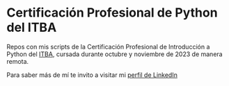 # Certificación Profesional de Python del ITBA

Repos con mis scripts de la Certificación Profesional de Introducción a Python del [ITBA](https://innovacion.itba.edu.ar/educacion-ejecutiva/tic/python/), cursada durante octubre y noviembre de 2023 de manera remota.

Para saber más de mí te invito a visitar mi [perfil de LinkedIn](https://www.linkedin.com/in/sergiogarciamora/)


